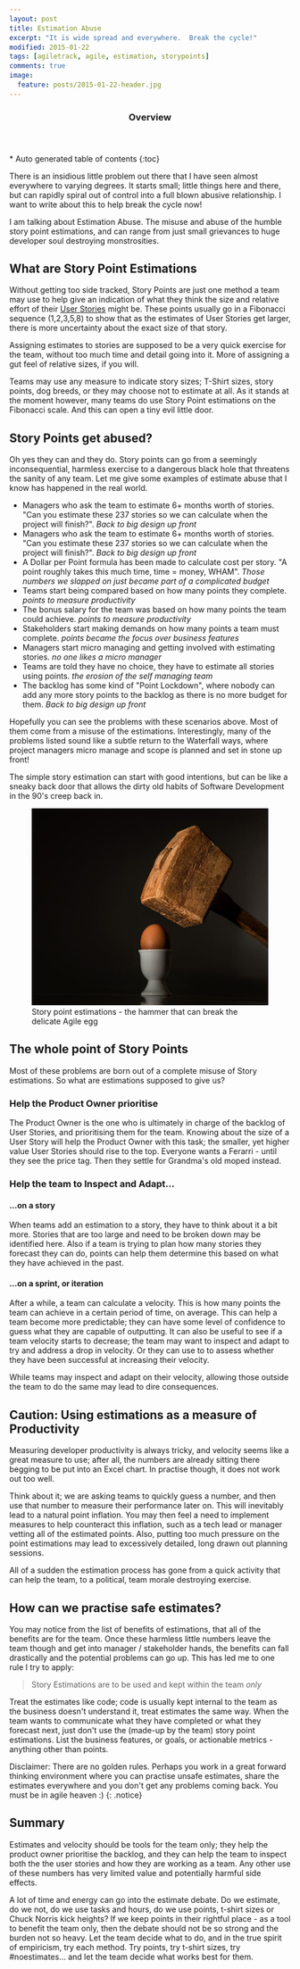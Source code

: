 ```yaml
---
layout: post
title: Estimation Abuse
excerpt: "It is wide spread and everywhere.  Break the cycle!"
modified: 2015-01-22
tags: [agiletrack, agile, estimation, storypoints]
comments: true
image:
  feature: posts/2015-01-22-header.jpg
---
```


<section id="table-of-contents" class="toc">
  <header>
    <h3>Overview</h3>
  </header>
<div id="drawer" markdown="1">
*  Auto generated table of contents
{:toc}
</div>
</section><!-- /#table-of-contents -->

There is an insidious little problem out there that I have seen almost everywhere to varying degrees.  It starts small; little things here and there, but can rapidly spiral out of control into a full blown abusive relationship.  I want to write about this to help break the cycle now!

I am talking about Estimation Abuse.  The misuse and abuse of the humble story point estimations, and can range from just small grievances to huge developer soul destroying monstrosities.

## What are Story Point Estimations

Without getting too side tracked, Story Points are just one method a team may use to help give an indication of what they think the size and relative effort of their <a href="http://en.wikipedia.org/wiki/User_story" target="_blank">User Stories</a> might be.  These points usually go in a Fibonacci sequence (1,2,3,5,8) to show that as the estimates of User Stories get larger, there is more uncertainty about the exact size of that story.

Assigning estimates to stories are supposed to be a very quick exercise for the team, without too much time and detail going into it.  More of assigning a gut feel of relative sizes, if you will.

Teams may use any measure to indicate story sizes; T-Shirt sizes, story points, dog breeds, or they may choose not to estimate at all.  As it stands at the moment however, many teams do use Story Point estimations on the Fibonacci scale.  And this can open a tiny evil little door.

## Story Points get abused?

Oh yes they can and they do.  Story points can go from a seemingly inconsequential, harmless exercise to a dangerous black hole that threatens the sanity of any team.  Let me give some examples of estimate abuse that I know has happened in the real world.

* Managers who ask the team to estimate 6+ months worth of stories.  "Can you estimate these 237 stories so we can calculate when the project will finish?". *Back to big design up front*
* Managers who ask the team to estimate 6+ months worth of stories.  "Can you estimate these 237 stories so we can calculate when the project will finish?". *Back to big design up front*
* A Dollar per Point formula has been made to calculate cost per story.  "A point roughly takes this much time, time = money, WHAM".  *Those numbers we slapped on just became part of a complicated budget*
* Teams start being compared based on how many points they complete. *points to measure productivity*
* The bonus salary for the team was based on how many points the team could achieve. *points to measure productivity*
* Stakeholders start making demands on how many points a team must complete. *points became the focus over business features*
* Managers start micro managing and getting involved with estimating stories. *no one likes a micro manager*
* Teams are told they have no choice, they have to estimate all stories using points. *the erosion of the self managing team*
* The backlog has some kind of "Point Lockdown", where nobody can add any more story points to the backlog as there is no more budget for them. *Back to big design up front*

Hopefully you can see the problems with these scenarios above.  Most of them come from a misuse of the estimations.  Interestingly, many of the problems listed sound like a subtle return to the Waterfall ways, where project managers micro manage and scope is planned and set in stone up front!

The simple story estimation can start with good intentions, but can be like a sneaky back door that allows the dirty old habits of Software Development in the 90's creep back in.

<figure>
	<img src="../images/posts/2015-01-22-egg.jpg">
	<figcaption>Story point estimations - the hammer that can break the delicate Agile egg</figcaption>
</figure>

## The whole point of Story Points

Most of these problems are born out of a complete misuse of Story estimations.  So what are estimations supposed to give us?

### Help the Product Owner prioritise

The Product Owner is the one who is ultimately in charge of the backlog of User Stories, and prioritising them for the team.  Knowing about the size of a User Story will help the Product Owner with this task; the smaller, yet higher value User Stories should rise to the top.  Everyone wants a Ferarri - until they see the price tag.  Then they settle for Grandma's old moped instead.

### Help the team to Inspect and Adapt...

#### ...on a story

When teams add an estimation to a story, they have to think about it a bit more.  Stories that are too large and need to be broken down may be identified here.  Also if a team is trying to plan how many stories they forecast they can do, points can help them determine this based on what they have achieved in the past.

#### ...on a sprint, or iteration
After a while, a team can calculate a velocity.  This is how many points the team can achieve in a certain period of time, on average.  This can help a team become more predictable; they can have some level of confidence to guess what they are capable of outputting.
It can also be useful to see if a team velocity starts to decrease; the team may want to inspect and adapt to try and address a drop in velocity.  Or they can use to to assess whether they have been successful at increasing their velocity.

While teams may inspect and adapt on their velocity, allowing those outside the team to do the same may lead to dire consequences.

## Caution: Using estimations as a measure of Productivity
Measuring developer productivity is always tricky, and velocity seems like a great measure to use; after all, the numbers are already sitting there begging to be put into an Excel chart.  In practise though, it does not work out too well.

Think about it; we are asking teams to quickly guess a number, and then use that number to measure their performance later on.  This will inevitably lead to a natural point inflation.  You may then feel a need to implement measures to help counteract this inflation, such as a tech lead or manager vetting all of the estimated points.  Also, putting too much pressure on the point estimations may lead to excessively detailed, long drawn out planning sessions.

All of a sudden the estimation process has gone from a quick activity that can help the team, to a political, team morale destroying exercise.

## How can we practise safe estimates?

You may notice from the list of benefits of estimations, that all of the benefits are for the team.  Once these harmless little numbers leave the team though and get into manager / stakeholder hands, the benefits can fall drastically and the potential problems can go up.  This has led me to one rule I try to apply:

> Story Estimations are to be used and kept within the team *only*

Treat the estimates like code; code is usually kept internal to the team as the business doesn't understand it, treat estimates the same way.  When the team wants to communicate what they have completed or what they forecast next, just don't use the (made-up by the team) story point estimations.  List the business features, or goals, or actionable metrics - anything other than points.

Disclaimer: There are no golden rules.  Perhaps you work in a great forward thinking environment where you can practise unsafe estimates, share the estimates everywhere and you don't get any problems coming back.  You must be in agile heaven :)
{: .notice}

## Summary

Estimates and velocity should be tools for the team only; they help the product owner prioritise the backlog, and they can help the team to inspect both the the user stories and how they are working as a team.  Any other use of these numbers has very limited value and potentially harmful side effects.

A lot of time and energy can go into the estimate debate.  Do we estimate, do we not, do we use tasks and hours, do we use points, t-shirt sizes or Chuck Norris kick heights?  If we keep points in their rightful place - as a tool to benefit the team only, then the debate should not be so strong and the burden not so heavy.  Let the team decide what to do, and in the true spirit of empiricism, try each method.  Try points, try t-shirt sizes, try #noestimates... and let the team decide what works best for them.